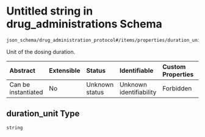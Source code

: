 # Untitled string in drug\_administrations Schema

```txt
json_schema/drug_administration_protocol#/items/properties/duration_unit
```

Unit of the dosing duration.

| Abstract            | Extensible | Status         | Identifiable            | Custom Properties | Additional Properties | Access Restrictions | Defined In                                                                                                             |
| :------------------ | :--------- | :------------- | :---------------------- | :---------------- | :-------------------- | :------------------ | :--------------------------------------------------------------------------------------------------------------------- |
| Can be instantiated | No         | Unknown status | Unknown identifiability | Forbidden         | Allowed               | none                | [drug\_administration\_protocol.schema.json\*](../out/drug_administration_protocol.schema.json "open original schema") |

## duration\_unit Type

`string`
